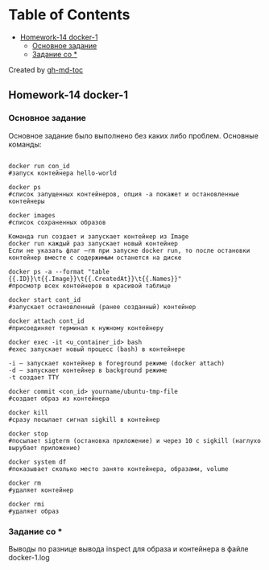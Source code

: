 Table of Contents
=================

* [Homework-14 docker-1](#homework-14-docker-1)
  * [Основное задание](#Основное-задание)
  * [Задание со *](#Задание-со-)
  
Created by [gh-md-toc](https://github.com/ekalinin/github-markdown-toc)

## Homework-14 docker-1  

### Основное задание
Основное задание было выполнено без каких либо проблем. 
Основные команды:

```

docker run con_id
#запуск контейнера hello-world

docker ps
#список запущенных контейнеров, опция -а покажет и остановленные контейнеры

docker images
#список сохраненных образов

Команда run создает и запускает контейнер из Image
docker run каждый раз запускает новый контейнер
Если не указать флаг —rm при запуске docker run, то после остановки контейнер вместе с содержимым останется на диске

docker ps -a --format "table {{.ID}}\t{{.Image}}\t{{.CreatedAt}}\t{{.Names}}" 
#просмотр всех контейнеров в красивой таблице

docker start cont_id
#запускает остановленный (ранее созданный) контейнер

docker attach cont_id
#присоединяет терминал к нужному контейнеру

docker exec -it <u_container_id> bash 
#exec запускает новый процесс (bash) в контейнере

-i – запускает контейнер в foreground режиме (docker attach) 
-d – запускает контейнер в background режиме 
-t создает TTY

docker commit <con_id> yourname/ubuntu-tmp-file 
#создает образ из контейнера 

docker kill
#сразу посылает сигнал sigkill в контейнер

docker stop
#посылает sigterm (остановка приложение) и через 10 с sigkill (наглухо вырубает приложение)

docker system df
#показывает сколько место занято контейнера, образами, volume

docker rm
#удаляет контейнер

docker rmi
#удаляет образ

```

### Задание со *

Выводы по разнице вывода inspect для образа и контейнера в файле docker-1.log
